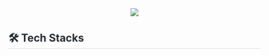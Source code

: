 <div align= "center">
    <img src="https://capsule-render.vercel.app/api?type=soft&color=ffa424&height=180&text=냉장고%20속%20레시피&animation=&fontColor=ffffff&fontSize=60" />
    </div>
    <div style="text-align: left;">
    <h2 style="border-bottom: 1px solid #d8dee4; color: #282d33;"> 🛠️ Tech Stacks </h2> <br> 
    <div  align= "center"> </div>
</div>
    

